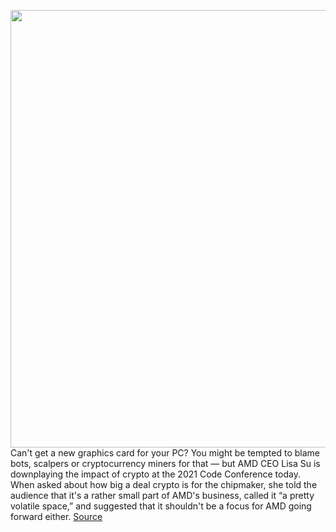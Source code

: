 <img src='https://cdn.vox-cdn.com/thumbor/wTHnzUo1Bafw6xnM6RUNJ6-ZLT8=/0x0:1024x682/1200x800/filters:focal(453x186:615x348)/cdn.vox-cdn.com/uploads/chorus_image/image/69917970/i_qpTsNNv_XL.0.jpeg' width='700px' /><br/>
Can't get a new graphics card for your PC? You might be tempted to blame bots, scalpers or cryptocurrency miners for that — but AMD CEO Lisa Su is downplaying the impact of crypto at the 2021 Code Conference today. When asked about how big a deal crypto is for the chipmaker, she told the audience that it's a rather small part of AMD's business, called it “a pretty volatile space,” and suggested that it shouldn't be a focus for AMD going forward either.
<a href='https://www.theverge.com/2021/9/27/22697339/amd-crypto-mining-ceo-lisa-su-gpu-code-conference'> Source <a/>